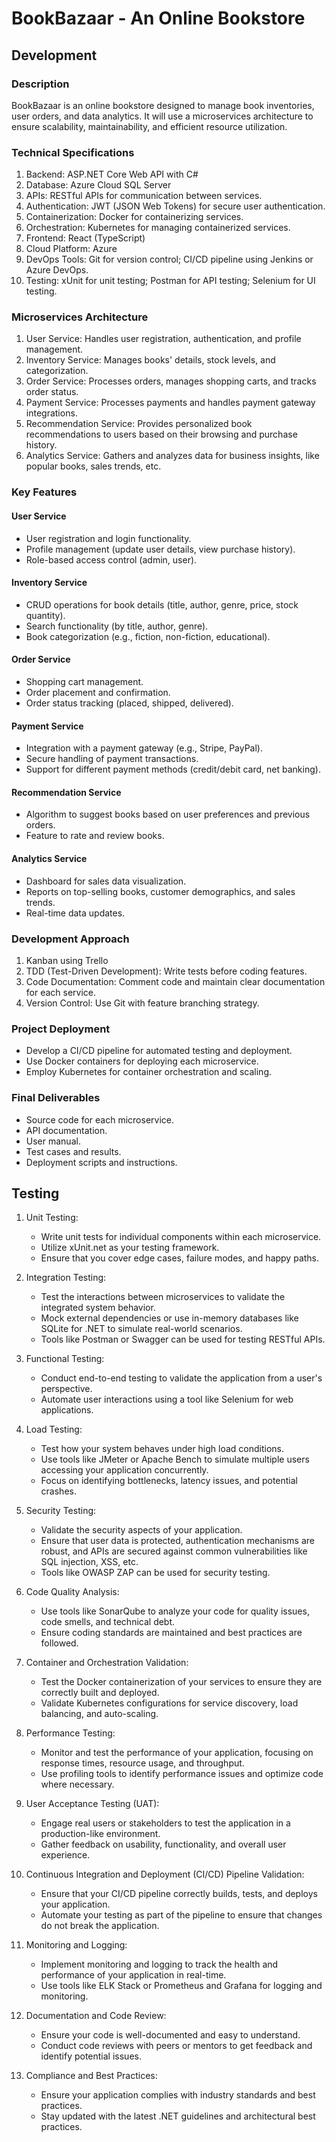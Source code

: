 # BookBazaar - An Online Bookstore

## Development

### Description

BookBazaar is an online bookstore designed to manage book inventories, user orders, and data analytics. It will use a microservices architecture to ensure scalability, maintainability, and efficient resource utilization.

### Technical Specifications

1.  Backend: ASP.NET Core Web API with C#
2.  Database: Azure Cloud SQL Server
3.  APIs: RESTful APIs for communication between services.
4.  Authentication: JWT (JSON Web Tokens) for secure user authentication.
5.  Containerization: Docker for containerizing services.
6.  Orchestration: Kubernetes for managing containerized services.
7.  Frontend: React (TypeScript)
8.  Cloud Platform: Azure
9.  DevOps Tools: Git for version control; CI/CD pipeline using Jenkins or Azure DevOps.
10. Testing: xUnit for unit testing; Postman for API testing; Selenium for UI testing.

### Microservices Architecture

1.  User Service: Handles user registration, authentication, and profile management.
2.  Inventory Service: Manages books' details, stock levels, and categorization.
3.  Order Service: Processes orders, manages shopping carts, and tracks order status.
4.  Payment Service: Processes payments and handles payment gateway integrations.
5.  Recommendation Service: Provides personalized book recommendations to users based on their browsing and purchase history.
6.  Analytics Service: Gathers and analyzes data for business insights, like popular books, sales trends, etc.

### Key Features

#### User Service

-   User registration and login functionality.
-   Profile management (update user details, view purchase history).
-   Role-based access control (admin, user).

#### Inventory Service

-   CRUD operations for book details (title, author, genre, price, stock quantity).
-   Search functionality (by title, author, genre).
-   Book categorization (e.g., fiction, non-fiction, educational).

#### Order Service

-   Shopping cart management.
-   Order placement and confirmation.
-   Order status tracking (placed, shipped, delivered).

#### Payment Service

-   Integration with a payment gateway (e.g., Stripe, PayPal).
-   Secure handling of payment transactions.
-   Support for different payment methods (credit/debit card, net banking).

#### Recommendation Service

-   Algorithm to suggest books based on user preferences and previous orders.
-   Feature to rate and review books.

#### Analytics Service

-   Dashboard for sales data visualization.
-   Reports on top-selling books, customer demographics, and sales trends.
-   Real-time data updates.

### Development Approach

1.  Kanban using Trello
2.  TDD (Test-Driven Development): Write tests before coding features.
3.  Code Documentation: Comment code and maintain clear documentation for each service.
4.  Version Control: Use Git with feature branching strategy.

### Project Deployment

-   Develop a CI/CD pipeline for automated testing and deployment.
-   Use Docker containers for deploying each microservice.
-   Employ Kubernetes for container orchestration and scaling.

### Final Deliverables

-   Source code for each microservice.
-   API documentation.
-   User manual.
-   Test cases and results.
-   Deployment scripts and instructions.

## Testing

1.  Unit Testing:
    -   Write unit tests for individual components within each microservice.
    -   Utilize xUnit.net as your testing framework.
    -   Ensure that you cover edge cases, failure modes, and happy paths.

2.  Integration Testing:
    -   Test the interactions between microservices to validate the integrated system behavior.
    -   Mock external dependencies or use in-memory databases like SQLite for .NET to simulate real-world scenarios.
    -   Tools like Postman or Swagger can be used for testing RESTful APIs.

3.  Functional Testing:
    -   Conduct end-to-end testing to validate the application from a user's perspective.
    -   Automate user interactions using a tool like Selenium for web applications.

4.  Load Testing:
    -   Test how your system behaves under high load conditions.
    -   Use tools like JMeter or Apache Bench to simulate multiple users accessing your application concurrently.
    -   Focus on identifying bottlenecks, latency issues, and potential crashes.

5.  Security Testing:
    -   Validate the security aspects of your application.
    -   Ensure that user data is protected, authentication mechanisms are robust, and APIs are secured against common vulnerabilities like SQL injection, XSS, etc.
    -   Tools like OWASP ZAP can be used for security testing.

6.  Code Quality Analysis:
    -   Use tools like SonarQube to analyze your code for quality issues, code smells, and technical debt.
    -   Ensure coding standards are maintained and best practices are followed.

7.  Container and Orchestration Validation:
    -   Test the Docker containerization of your services to ensure they are correctly built and deployed.
    -   Validate Kubernetes configurations for service discovery, load balancing, and auto-scaling.

8.  Performance Testing:
    -   Monitor and test the performance of your application, focusing on response times, resource usage, and throughput.
    -   Use profiling tools to identify performance issues and optimize code where necessary.

9.  User Acceptance Testing (UAT):
    -   Engage real users or stakeholders to test the application in a production-like environment.
    -   Gather feedback on usability, functionality, and overall user experience.

10. Continuous Integration and Deployment (CI/CD) Pipeline Validation:
    -   Ensure that your CI/CD pipeline correctly builds, tests, and deploys your application.
    -   Automate your testing as part of the pipeline to ensure that changes do not break the application.

11. Monitoring and Logging:
    -   Implement monitoring and logging to track the health and performance of your application in real-time.
    -   Use tools like ELK Stack or Prometheus and Grafana for logging and monitoring.

12. Documentation and Code Review:
    -   Ensure your code is well-documented and easy to understand.
    -   Conduct code reviews with peers or mentors to get feedback and identify potential issues.

13. Compliance and Best Practices:
    -   Ensure your application complies with industry standards and best practices.
    -   Stay updated with the latest .NET guidelines and architectural best practices.
